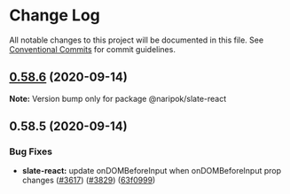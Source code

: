 # Change Log

All notable changes to this project will be documented in this file.
See [Conventional Commits](https://conventionalcommits.org) for commit guidelines.

## [0.58.6](https://github.com/naripok/slate/compare/@naripok/slate-react@0.58.5...@naripok/slate-react@0.58.6) (2020-09-14)

**Note:** Version bump only for package @naripok/slate-react

## 0.58.5 (2020-09-14)

### Bug Fixes

- **slate-react:** update onDOMBeforeInput when onDOMBeforeInput prop changes ([#3617](https://github.com/naripok/slate/issues/3617)) ([#3829](https://github.com/naripok/slate/issues/3829)) ([63f0999](https://github.com/naripok/slate/commit/63f099952ea36af355dab6a84b1dffd29b46f27e))
